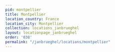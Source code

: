 ```yaml
---
pid: montpellier
title: Montpellier
location_country: France
location_city: Montpellier
collection: locations_janbrueghel
layout: locationpage_janbrueghel
order: '038'
permalink: "/janbrueghel/locations/montpellier"
---
```

